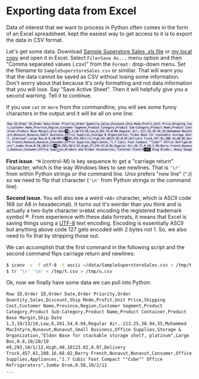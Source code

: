 # Exporting data from Excel

Data of interest that we want to process in Python often comes in the form of an Excel spreadsheet. kept the easiest way to get access to it is to export the data in CSV format.

Let's get some data. Download [Sample Superstore Sales .xls file](https://community.tableau.com/docs/DOC-1236) or [my local copy](data/SampleSuperstoreSales.xls) and open it in Excel. Select `File>Save As...` menu option and then "Comma separated values (.csv)" from the `Format:` drop-down menu. Set the filename to `SampleSuperstoreSales.csv` or similiar. That will warn you that the data cannot be saved as CSV without losing some information. Don't worry about that because it's only formatting and not data information that you will lose. Say "Save Active Sheet". Then it will helpfully give you a second warning. Tell it to continue.

If you use `cat` or `more` from the commandline, you will see some funny characters in the output and it will be all on one line:

<img src=figures/csv-funny-char.png width=800>

**First issue**. `^M` (control-M) is key sequence to get a "carriage return" character, which is the way Windows likes to see newlines. That is `'\r'` from within Python strings or the command line. Unix prefers "new line" (`^J`) so we need to flip that character (`'\n'` from Python strings or the command line).

**Second issue**. You will also see a weird `<A8>` character, which is ASCII code 168 (or A8 in hexadecimal). It turns out it's weirder than you think and is actually a two-byte character `U+00AE` encoding the registered trademark symbol &#x00AE;.  From experience with these data formats, it means that Excel is saving things using a [UTF-8](https://en.wikipedia.org/wiki/UTF-8) text encoding. Encoding is essentially ASCII but anything above code 127 gets encoded with 2 bytes not 1. So, we also need to fix that by stripping those out. 

We can accomplish that the first command in the following script and the second command flips carriage return and newlines:

```bash
$ iconv -c -f utf-8 -t ascii ~/data/SampleSuperstoreSales.csv > /tmp/t.csv
$ tr '\r' '\n' < /tmp/t.csv > /tmp/u.csv
```

Ok, now we finally have some data we can pull into Python:

```
Row ID,Order ID,Order Date,Order Priority,Order Quantity,Sales,Discount,Ship Mode,Profit,Unit Price,Shipping Cost,Customer Name,Province,Region,Customer Segment,Product Category,Product Sub-Category,Product Name,Product Container,Product Base Margin,Ship Date
1,3,10/13/10,Low,6,261.54,0.04,Regular Air,-213.25,38.94,35,Muhammed MacIntyre,Nunavut,Nunavut,Small Business,Office Supplies,Storage & Organization,"Eldon Base for stackable storage shelf, platinum",Large Box,0.8,10/20/10
49,293,10/1/12,High,49,10123.02,0.07,Delivery Truck,457.81,208.16,68.02,Barry French,Nunavut,Nunavut,Consumer,Office Supplies,Appliances,"1.7 Cubic Foot Compact ""Cube"" Office Refrigerators",Jumbo Drum,0.58,10/2/12
...
```